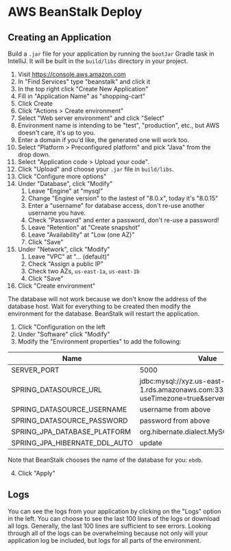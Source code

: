 # AWS BeanStalk Deploy

## Creating an Application

Build a `.jar` file for your application by running the `bootJar` Gradle task in IntelliJ. It will be built in the `build/libs` directory in your project.

1. Visit <https://console.aws.amazon.com>
2. In "Find Services" type "beanstalk" and click it
3. In the top right click "Create New Application"
4. Fill in "Application Name" as "shopping-cart"
5. Click Create
6. Click "Actions > Create environment"
7. Select "Web server environment" and click "Select"
8. Environment name is intending to be "test", "production", etc., but AWS doesn't care, it's up to you.
9. Enter a domain if you'd like, the generated one will work too.
10. Select "Platform > Preconfigured platform" and pick "Java" from the drop down.
11. Select "Application code > Upload your code".
12. Click "Upload" and choose your `.jar` file in `build/libs`.
13. Click "Configure more options"
14. Under "Database", click "Modify"
    1. Leave "Engine" at "mysql"
    2. Change "Engine version" to the lastest of "8.0.x", today it's "8.0.15"
    3. Enter a "username" for database access, don't re-use another username you have.
    4. Check "Password" and enter a password, don't re-use a password!
    5. Leave "Retention" at "Create snapshot"
    6. Leave "Availability" at "Low (one AZ)"
    7. Click "Save"
15. Under "Network", click "Modify"
    1. Leave "VPC" at "... (default)"
    2. Check "Assign a public IP"
    3. Check two AZs, `us-east-1a`, `us-east-1b`
    4. Click "Save"
16. Click "Create environment"

The database will not work because we don't know the address of the database host. Wait for everything to be created then modify the environment for the database. BeanStalk will restart the application.

1. Click "Configuration on the left
2. Under "Software" click "Modify"
3. Modify the "Environment properties" to add the following:

| Name                          | Value                               |
| ----------------------------- | ----------------------------------- |
| SERVER_PORT                   | 5000                                |
| SPRING_DATASOURCE_URL         | jdbc:mysql://xyz.us-east-1.rds.amazonaws.com:3306/ebdb?useTimezone=true&serverTimezone=UTC |
| SPRING_DATASOURCE_USERNAME    | username from above                 |
| SPRING_DATASOURCE_PASSWORD    | password from above                 |
| SPRING_JPA_DATABASE_PLATFORM  | org.hibernate.dialect.MySQL5Dialect |
| SPRING_JPA_HIBERNATE_DDL_AUTO | update                              |

Note that BeanStalk chooses the name of the database for you: `ebdb`.

4. Click "Apply"

## Logs

You can see the logs from your application by clicking on the "Logs" option in the left. You can choose to see the last 100 lines of the logs or download all logs. Generally, the last 100 lines are sufficient to see errors. Looking through all of the logs can be overwhelming because not only will your application log be included, but logs for all parts of the environment.
